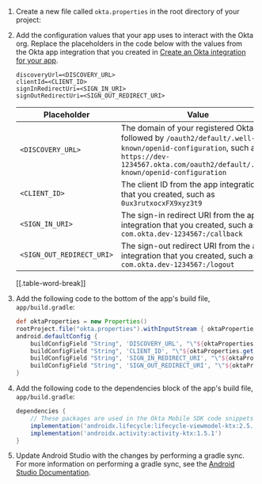 1. Create a new file called `okta.properties` in the root directory of your project:

1. Add the configuration values that your app uses to interact with the Okta org. Replace the placeholders in the code below with the values from the Okta app integration that you created in [Create an Okta integration for your app](#create-an-okta-integration-for-your-app).
    ```properties
    discoveryUrl=<DISCOVERY_URL>
    clientId=<CLIENT_ID>
    signInRedirectUri=<SIGN_IN_URI>
    signOutRedirectUri=<SIGN_OUT_REDIRECT_URI>
    ```
   | Placeholder               | Value                                                                                                                                                        |
   |---------------------------|--------------------------------------------------------------------------------------------------------------------------------------------------------------|
   | `<DISCOVERY_URL>`         | The domain of your registered Okta org followed by `/oauth2/default/.well-known/openid-configuration`, such as `https://dev-1234567.okta.com/oauth2/default/.well-known/openid-configuration` |
   | `<CLIENT_ID>`             | The client ID from the app integration that you created, such as `0ux3rutxocxFX9xyz3t9`                                                                      |
   | `<SIGN_IN_URI>`           | The sign-in redirect URI from the app integration that you created, such as `com.okta.dev-1234567:/callback`                                                 |
   | `<SIGN_OUT_REDIRECT_URI>` | The sign-out redirect URI from the app integration that you created, such as `com.okta.dev-1234567:/logout`                                                        |
   [[.table-word-break]]

1. Add the following code to the bottom of the app's build file, `app/build.gradle`:

    ```groovy
    def oktaProperties = new Properties()
    rootProject.file("okta.properties").withInputStream { oktaProperties.load(it) }
    android.defaultConfig {
        buildConfigField "String", 'DISCOVERY_URL', "\"${oktaProperties.getProperty('discoveryUrl')}\""
        buildConfigField "String", 'CLIENT_ID', "\"${oktaProperties.getProperty('clientId')}\""
        buildConfigField "String", 'SIGN_IN_REDIRECT_URI', "\"${oktaProperties.getProperty('signInRedirectUri')}\""
        buildConfigField "String", 'SIGN_OUT_REDIRECT_URI', "\"${oktaProperties.getProperty('signOutRedirectUri')}\""
    }
    ```

1. Add the following code to the dependencies block of the app's build file, `app/build.gradle`:

    ```groovy
    dependencies {
        // These packages are used in the Okta Mobile SDK code snippets.
        implementation('androidx.lifecycle:lifecycle-viewmodel-ktx:2.5.1')
        implementation('androidx.activity:activity-ktx:1.5.1')
    }
    ```

1. Update Android Studio with the changes by performing a gradle sync. For more information on performing a gradle sync, see the [Android Studio Documentation](https://developer.android.com/studio/build#sync-files).
